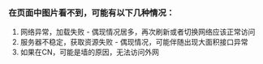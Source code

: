 ### 在页面中图片看不到，可能有以下几种情况：
1. 网络异常，加载失败 - 偶现情况居多，再次刷新或者切换网络应该正常访问
2. 服务器不稳定，获取资源失败 - 偶现情况，可能伴随出现大面积接口异常
3. 如果在CN，可能是墙的原因，无法访问外网
